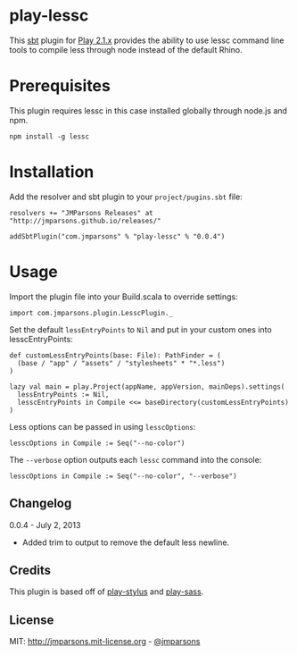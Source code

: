 # play-lessc
This [sbt][sbt] plugin for [Play 2.1.x][play] provides the ability to use lessc command line tools to compile less through node instead of the default Rhino.

# Prerequisites
This plugin requires lessc in this case installed globally through node.js and npm.

    npm install -g lessc

# Installation
Add the resolver and sbt plugin to your `project/pugins.sbt` file:

    resolvers += "JMParsons Releases" at "http://jmparsons.github.io/releases/"

    addSbtPlugin("com.jmparsons" % "play-lessc" % "0.0.4")

# Usage
Import the plugin file into your Build.scala to override settings:

    import com.jmparsons.plugin.LesscPlugin._

Set the default `lessEntryPoints` to `Nil` and put in your custom ones into lesscEntryPoints:

    def customLessEntryPoints(base: File): PathFinder = (
      (base / "app" / "assets" / "stylesheets" * "*.less")
    )

    lazy val main = play.Project(appName, appVersion, mainDeps).settings(
      lessEntryPoints := Nil,
      lesscEntryPoints in Compile <<= baseDirectory(customLessEntryPoints)
    )

Less options can be passed in using `lesscOptions`:

    lesscOptions in Compile := Seq("--no-color")

The `--verbose` option outputs each `lessc` command into the console:

    lesscOptions in Compile := Seq("--no-color", "--verbose")


## Changelog

0.0.4 - July 2, 2013

- Added trim to output to remove the default less newline.

## Credits
This plugin is based off of [play-stylus][play-stylus] and [play-sass][play-sass].

## License
MIT: <http://jmparsons.mit-license.org> - [@jmparsons](http://twitter.com/jmparsons)

[play-sass]: https://github.com/jlitola/play-sass
[play-stylus]: https://github.com/patiencelabs/play-stylus
[play]: http://www.playframework.org/
[sbt]: https://github.com/harrah/xsbt